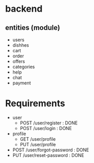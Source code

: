 # backend

## entities (module)

- users
- dishhes
- cart
- order
- offers
- categories
- help
- chat
- payment

# Requirements
- user
    - POST /user/register : DONE
    - POST /user/login : DONE
- profile
    - GET /user/profile
    - PUT /user/profile
- POST /user/forgot-password : DONE
- PUT /user/reset-password : DONE